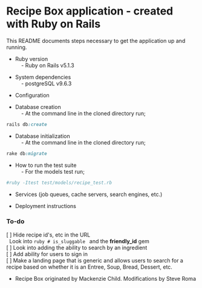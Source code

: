 # Recipe Box application - created with Ruby on Rails

This README documents steps necessary to get the application up and running.

* Ruby version<br>
&nbsp; &nbsp; - Ruby on Rails v5.1.3

* System dependencies<br>
&nbsp; &nbsp; - postgreSQL v9.6.3

* Configuration

* Database creation<br>
&nbsp; &nbsp; - At the command line in the cloned directory run;
``` ruby
rails db:create
```

* Database initialization<br>
&nbsp; &nbsp; - At the command line in the cloned directory run;
```ruby
rake db:migrate
```

* How to run the test suite<br>
&nbsp; &nbsp; - For the models test run; 
```ruby
#ruby -Itest test/models/recipe_test.rb
```

* Services (job queues, cache servers, search engines, etc.)

* Deployment instructions

### To-do
[ ] Hide recipe id's, etc in the URL<br>
&nbsp; Look into ```ruby # is_sluggable ``` and the **friendly_id** gem<br>
[ ] Look into adding the ability to search by an ingredient<br>
[ ] Add ability for users to sign in<br>
[ ] Make a landing page that is generic and allows users to search for a recipe based 
on whether it is an Entree, Soup, Bread, Dessert, etc.<br>

* Recipe Box originated by Mackenzie Child. Modifications by Steve Roma
